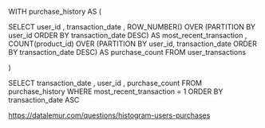 WITH purchase_history AS (

  SELECT 
    user_id
    , transaction_date
    , ROW_NUMBER() OVER (PARTITION BY user_id ORDER BY transaction_date DESC) AS most_recent_transaction
    , COUNT(product_id) OVER (PARTITION BY user_id, transaction_date ORDER BY transaction_date DESC) AS purchase_count
  FROM user_transactions
  
)

SELECT 
  transaction_date 
  , user_id
  , purchase_count
FROM purchase_history
WHERE most_recent_transaction = 1
ORDER BY transaction_date ASC


https://datalemur.com/questions/histogram-users-purchases